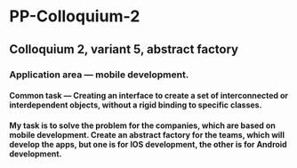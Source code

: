 # PP-Colloquium-2
## Colloquium 2, variant 5, abstract factory
### Application area — mobile development.
#### Common task — Creating an interface to create a set of interconnected or interdependent objects, without a rigid binding to specific classes.
#### My task is to solve the problem for the companies, which are based on mobile development. Create an abstract factory for the teams, which will develop the apps, but one is for IOS development, the other is for Android development.
